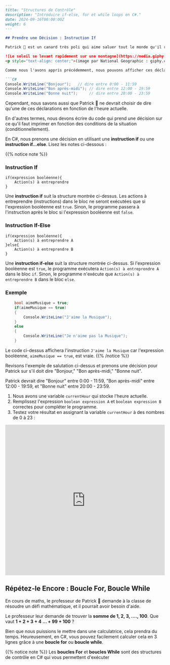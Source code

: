```markdown
---
title: "Structures de Contrôle"
description: "Introduire if-else, for et while loops en C#."
date: 2024-09-16T00:00:00Z
weight: 6
---

## Prendre une Décision : Instruction If

Patrick 🐥 est un canard très poli qui aime saluer tout le monde qu'il rencontre avec "Bonjour," "Bon après-midi," ou "Bonne nuit" selon l'heure actuelle.

![Le soleil se levant rapidement sur une montagne](https://media.giphy.com/media/hpWrLS1RDBd5pwkgjy/giphy.gif)
<p style="text-align: center;">(image par National Geographic : giphy.com/natgeochannel)</p>

Comme nous l'avons appris précédemment, nous pouvons afficher ces déclarations comme suit :

```C#
Console.WriteLine("Bonjour");   // dire entre 0:00 - 11:59
Console.WriteLine("Bon après-midi"); // dire entre 12:00 - 19:59
Console.WriteLine("Bonne nuit");     // dire entre 20:00 - 23:59
```

Cependant, nous savons aussi que Patrick 🐥 ne devrait choisir de dire qu'une de ces déclarations en fonction de l'heure actuelle.

En d'autres termes, nous devons écrire du code qui prend une décision sur ce qu'il faut imprimer en fonction des conditions de la situation (conditionnellement).

En C#, nous prenons une décision en utilisant une **instruction if** ou une **instruction if...else**. Lisez les notes ci-dessous :

{{% notice note %}}
### Instruction If

```
if(expression booléenne){
    Action(s) à entreprendre
}
```

Une **instruction if** suit la structure montrée ci-dessus. Les actions à entreprendre (instructions) dans le bloc ne seront exécutées que si l'expression booléenne est `true`. Sinon, le programme passera à l'instruction après le bloc si l'expression booléenne est `false`.
### Instruction If-Else

```
if(expression booléenne){
    Action(s) à entreprendre A
}else{
    Action(s) à entreprendre B
}
```

Une **instruction if-else** suit la structure montrée ci-dessus. Si l'expression booléenne est `true`, le programme exécutera `Action(s) à entreprendre A` dans le bloc `if`. Sinon, le programme n'exécute que `Action(s) à entreprendre B` dans le bloc `else`.

### Exemple

```C#
    bool aimeMusique = true;
    if(aimeMusique == true) 
    {
        Console.WriteLine("J'aime la Musique");
    } 
    else 
    {
        Console.WriteLine("Je n'aime pas la Musique");
    }   
```

Le code ci-dessus affichera l'instruction `J'aime la Musique` car l'expression booléenne, `aimeMusique == true`, est vraie.
{{% /notice %}}

Revisons l'exemple de salutation ci-dessus et prenons une décision pour Patrick sur s'il doit dire "Bonjour," "Bon après-midi," "Bonne nuit". 

Patrick devrait dire "Bonjour" entre 0:00 - 11:59, "Bon après-midi" entre 12:00 - 19:59, et "Bonne nuit" entre 20:00 - 23:59.

1. Nous avons une variable `currentHour` qui stocke l'heure actuelle. 
2. Remplissez l'expression `boolean expression A` et `boolean expression B` correctes pour compléter le programme.
3. Testez votre résultat en assignant la variable `currentHour` à des nombres de 0 à 23 :

<iframe width="100%" height="475" src="https://dotnetfiddle.net/Widget/T6AUdh" frameborder="0"></iframe>

## Répétez-le Encore : Boucle For, Boucle While

En cours de maths, le professeur de Patrick 🐥 demande à la classe de résoudre un défi mathématique, et il pourrait avoir besoin d'aide. 

Le professeur leur demande de trouver la **somme de 1, 2, 3, ...., 100**. Que vaut **1 + 2 + 3 + 4 ... + 99 + 100** ?

Bien que nous puissions le mettre dans une calculatrice, cela prendra du temps. Heureusement, en C#, vous pouvez facilement calculer cela en 3 lignes grâce à une **boucle for** ou **boucle while**.

{{% notice note %}}
Les **boucles For** et **boucles While** sont des structures de contrôle en C# qui vous permettent d'exécuter
